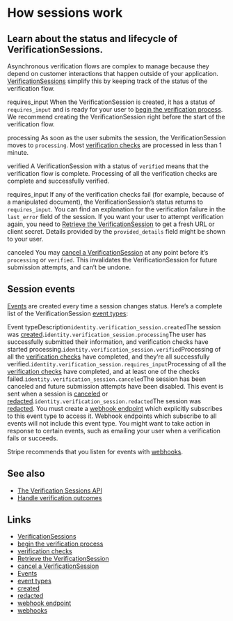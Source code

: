 # How sessions work

## Learn about the status and lifecycle of VerificationSessions.

Asynchronous verification flows are complex to manage because they depend on
customer interactions that happen outside of your application.
[VerificationSessions](https://docs.stripe.com/identity/verification-sessions)
simplify this by keeping track of the status of the verification flow.

requires_input
When the VerificationSession is created, it has a status of `requires_input` and
is ready for your user to [begin the verification
process](https://docs.stripe.com/identity/verify-identity-documents). We
recommend creating the VerificationSession right before the start of the
verification flow.

processing
As soon as the user submits the session, the VerificationSession moves to
`processing`. Most [verification
checks](https://docs.stripe.com/identity/verification-checks) are processed in
less than 1 minute.

verified
A VerificationSession with a status of `verified` means that the verification
flow is complete. Processing of all the verification checks are complete and
successfully verified.

requires_input
If any of the verification checks fail (for example, because of a manipulated
document), the VerificationSession’s status returns to `requires_input`. You can
find an explanation for the verification failure in the `last_error` field of
the session. If you want your user to attempt verification again, you need to
[Retrieve the
VerificationSession](https://docs.stripe.com/api/identity/verification_sessions/retrieve)
to get a fresh URL or client secret. Details provided by the `provided_details`
field might be shown to your user.

canceled
You may [cancel a
VerificationSession](https://docs.stripe.com/identity/verification-sessions#cancel)
at any point before it’s `processing` or `verified`. This invalidates the
VerificationSession for future submission attempts, and can’t be undone.

## Session events

[Events](https://docs.stripe.com/api/events) are created every time a session
changes status. Here’s a complete list of the VerificationSession [event
types](https://docs.stripe.com/api#event_types):

Event typeDescription`identity.verification_session.created`The session was
[created](https://docs.stripe.com/identity/verification-sessions#create).`identity.verification_session.processing`The
user has successfully submitted their information, and verification checks have
started processing.`identity.verification_session.verified`Processing of all the
[verification checks](https://docs.stripe.com/identity/verification-checks) have
completed, and they’re all successfully
verified.`identity.verification_session.requires_input`Processing of all the
[verification checks](https://docs.stripe.com/identity/verification-checks) have
completed, and at least one of the checks
failed.`identity.verification_session.canceled`The session has been canceled and
future submission attempts have been disabled. This event is sent when a session
is [canceled](https://docs.stripe.com/identity/verification-sessions#cancel) or
[redacted](https://docs.stripe.com/identity/verification-sessions#redact).`identity.verification_session.redacted`The
session was
[redacted](https://docs.stripe.com/identity/verification-sessions#redact). You
must create a [webhook endpoint](https://docs.stripe.com/api/webhook_endpoints)
which explicitly subscribes to this event type to access it. Webhook endpoints
which subscribe to all events will not include this event type.
You might want to take action in response to certain events, such as emailing
your user when a verification fails or succeeds.

Stripe recommends that you listen for events with
[webhooks](https://docs.stripe.com/identity/handle-verification-outcomes).

## See also

- [The Verification Sessions
API](https://docs.stripe.com/identity/verification-sessions)
- [Handle verification
outcomes](https://docs.stripe.com/identity/handle-verification-outcomes)

## Links

- [VerificationSessions](https://docs.stripe.com/identity/verification-sessions)
- [begin the verification
process](https://docs.stripe.com/identity/verify-identity-documents)
- [verification checks](https://docs.stripe.com/identity/verification-checks)
- [Retrieve the
VerificationSession](https://docs.stripe.com/api/identity/verification_sessions/retrieve)
- [cancel a
VerificationSession](https://docs.stripe.com/identity/verification-sessions#cancel)
- [Events](https://docs.stripe.com/api/events)
- [event types](https://docs.stripe.com/api#event_types)
- [created](https://docs.stripe.com/identity/verification-sessions#create)
- [redacted](https://docs.stripe.com/identity/verification-sessions#redact)
- [webhook endpoint](https://docs.stripe.com/api/webhook_endpoints)
- [webhooks](https://docs.stripe.com/identity/handle-verification-outcomes)